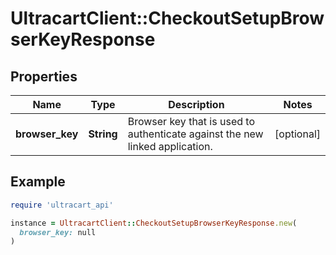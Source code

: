 # UltracartClient::CheckoutSetupBrowserKeyResponse

## Properties

| Name | Type | Description | Notes |
| ---- | ---- | ----------- | ----- |
| **browser_key** | **String** | Browser key that is used to authenticate against the new linked application. | [optional] |

## Example

```ruby
require 'ultracart_api'

instance = UltracartClient::CheckoutSetupBrowserKeyResponse.new(
  browser_key: null
)
```

